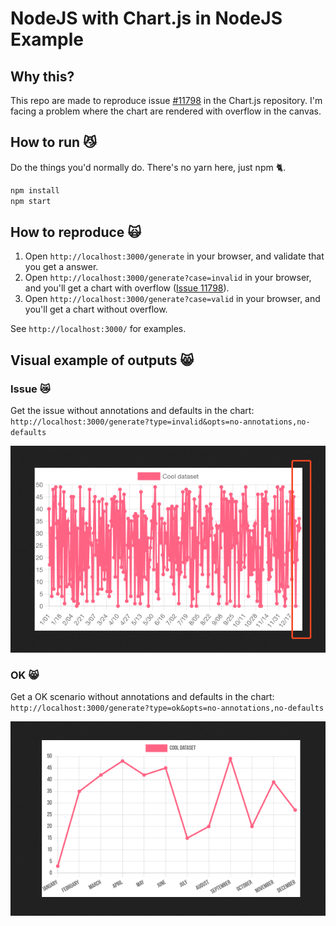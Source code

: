 # NodeJS with Chart.js in NodeJS Example

## Why this?

This repo are made to reproduce issue [#11798](https://github.com/chartjs/Chart.js/issues/11798) in the Chart.js repository. I'm facing a problem where the chart are rendered with overflow in the canvas.

## How to run 😼

Do the things you'd normally do. There's no yarn here, just npm 🐈.

```bash
npm install
npm start
```

## How to reproduce 🙀

1. Open `http://localhost:3000/generate` in your browser, and validate that you get a answer.
2. Open `http://localhost:3000/generate?case=invalid` in your browser, and you'll get a chart with overflow ([Issue 11798](https://github.com/chartjs/Chart.js/issues/11798)).
3. Open `http://localhost:3000/generate?case=valid` in your browser, and you'll get a chart without overflow.



See `http://localhost:3000/` for examples.

## Visual example of outputs 😸


### Issue 😿

Get the issue without annotations and defaults in the chart: `http://localhost:3000/generate?type=invalid&opts=no-annotations,no-defaults`

![Render of overflow issue in Chart JS](docs/overflow-issue-chartjs-11798.png)

### OK 😸

Get a OK scenario without annotations and defaults in the chart: `http://localhost:3000/generate?type=ok&opts=no-annotations,no-defaults`

![Render of chart without issue](docs/no-overflow-ok-chartjs.png)